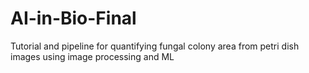 # AI-in-Bio-Final
Tutorial and pipeline for quantifying fungal colony area from petri dish images using image processing and ML
